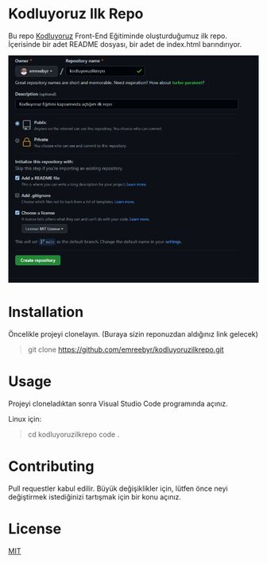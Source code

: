 # **Kodluyoruz Ilk Repo**


Bu repo [Kodluyoruz](https://www.kodluyoruz.org/) Front-End Eğitiminde oluşturduğumuz ilk repo. İçerisinde bir adet README dosyası, bir adet de index.html barındırıyor.

![](https://raw.githubusercontent.com/emreebyr/kodluyoruzilkrepo/6cc3c7d4826b5a8bba57e265481ee7e867de7b81/Ekran%20Al%C4%B1nt%C4%B1s%C4%B1.PNG)


# lnstallation

Öncelikle projeyi clonelayın. (Buraya sizin reponuzdan aldığınız link gelecek)

> git clone https://github.com/emreebyr/kodluyoruzilkrepo.git

# Usage

Projeyi cloneladıktan sonra Visual Studio Code programında açınız.

Linux için:

> cd kodluyoruzilkrepo
code .

# Contributing
Pull requestler kabul edilir. Büyük değişiklikler için, lütfen önce neyi değiştirmek istediğinizi tartışmak için bir konu açınız.

# License

[MIT](https://choosealicense.com/licenses/mit/)